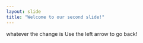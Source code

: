 ```yaml
---
layout: slide
title: "Welcome to our second slide!"
---
```

whatever the change is 
Use the left arrow to go back!
